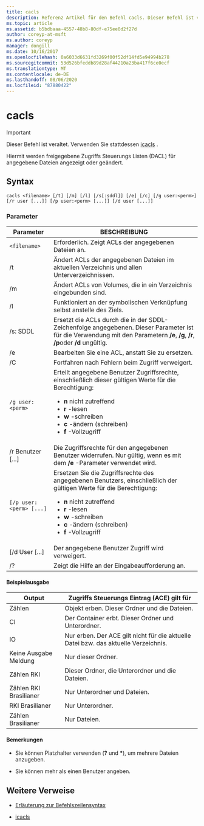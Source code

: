 ```yaml
---
title: cacls
description: Referenz Artikel für den Befehl cacls. Dieser Befehl ist veraltet und wird in zukünftigen Versionen von Windows nicht mehr unterstützt.
ms.topic: article
ms.assetid: b5bdbaaa-4557-48b8-80df-e75ee0d2f27d
author: coreyp-at-msft
ms.author: coreyp
manager: dongill
ms.date: 10/16/2017
ms.openlocfilehash: 0a6033d6631fd3269f00f52df14fd5e94994b278
ms.sourcegitcommit: 53d526bfeddb89d28af44210a23ba417f6ce0ecf
ms.translationtype: MT
ms.contentlocale: de-DE
ms.lasthandoff: 08/06/2020
ms.locfileid: "87880422"
---
```

# <a name="cacls"></a>cacls

>[!IMPORTANT]
> Dieser Befehl ist veraltet. Verwenden Sie stattdessen [icacls](icacls.md) .

Hiermit werden freigegebene Zugriffs Steuerungs Listen (DACL) für angegebene Dateien angezeigt oder geändert.

## <a name="syntax"></a>Syntax

```
cacls <filename> [/t] [/m] [/l] [/s[:sddl]] [/e] [/c] [/g user:<perm>] [/r user [...]] [/p user:<perm> [...]] [/d user [...]]
```

### <a name="parameters"></a>Parameter

| Parameter | BESCHREIBUNG |
| --------- | ----------- |
| `<filename>` | Erforderlich. Zeigt ACLs der angegebenen Dateien an. |
| /t | Ändert ACLs der angegebenen Dateien im aktuellen Verzeichnis und allen Unterverzeichnissen. |
| /m | Ändert ACLs von Volumes, die in ein Verzeichnis eingebunden sind. |
| /l | Funktioniert an der symbolischen Verknüpfung selbst anstelle des Ziels. |
| /s: SDDL | Ersetzt die ACLs durch die in der SDDL-Zeichenfolge angegebenen. Dieser Parameter ist für die Verwendung mit den Parametern **/e**, **/g**, **/r**, **/p**oder **/d** ungültig. |
| /e | Bearbeiten Sie eine ACL, anstatt Sie zu ersetzen. |
| /C | Fortfahren nach Fehlern beim Zugriff verweigert. |
| `/g user:<perm>` | Erteilt angegebene Benutzer Zugriffsrechte, einschließlich dieser gültigen Werte für die Berechtigung:<ul><li>**n** nicht zutreffend</li><li>**r** -lesen</li><li>**w** -schreiben</li><li>**c** -ändern (schreiben)</li><li>**f** -Vollzugriff</li></ul> |
| /r Benutzer [...] | Die Zugriffsrechte für den angegebenen Benutzer widerrufen. Nur gültig, wenn es mit dem **/e** -Parameter verwendet wird. |
| `[/p user:<perm> [...]` | Ersetzen Sie die Zugriffsrechte des angegebenen Benutzers, einschließlich der gültigen Werte für die Berechtigung:<ul><li>**n** nicht zutreffend</li><li>**r** -lesen</li><li>**w** -schreiben</li><li>**c** -ändern (schreiben)</li><li>**f** -Vollzugriff</li></ul> |
| [/d User [...] | Der angegebene Benutzer Zugriff wird verweigert. |
| /? | Zeigt die Hilfe an der Eingabeaufforderung an. |

#### <a name="sample-output"></a>Beispielausgabe

| Output | Zugriffs Steuerungs Eintrag (ACE) gilt für |
-------- | ------------------------------------- |
| Zählen | Objekt erben. Dieser Ordner und die Dateien. |
| CI | Der Container erbt. Dieser Ordner und Unterordner. |
| IO | Nur erben. Der ACE gilt nicht für die aktuelle Datei bzw. das aktuelle Verzeichnis. |
| Keine Ausgabe Meldung | Nur dieser Ordner. |
| Zählen RKI | Dieser Ordner, die Unterordner und die Dateien. |
| Zählen RKI Brasilianer | Nur Unterordner und Dateien. |
| RKI Brasilianer | Nur Unterordner. |
| Zählen Brasilianer | Nur Dateien. |

#### <a name="remarks"></a>Bemerkungen

- Sie können Platzhalter verwenden (**?** und **&#42;**), um mehrere Dateien anzugeben.

- Sie können mehr als einen Benutzer angeben.

## <a name="additional-references"></a>Weitere Verweise

- [Erläuterung zur Befehlszeilensyntax](command-line-syntax-key.md)

- [icacls](icacls.md)
